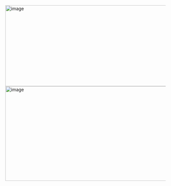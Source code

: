 
<img width="1042" height="255" alt="image" src="https://github.com/user-attachments/assets/82ece86f-3971-4713-838c-54d4f7d4c8ee" />

<img width="1047" height="298" alt="image" src="https://github.com/user-attachments/assets/d94d28a0-328a-47f6-be4f-03f19f27c497" />

